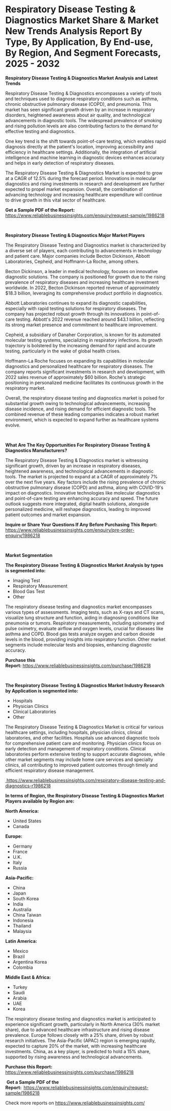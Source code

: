 <p><h1>Respiratory Disease Testing & Diagnostics Market Share & Market New Trends Analysis Report By Type, By Application, By End-use, By Region, And Segment Forecasts, 2025 - 2032</h1></p><p><strong>Respiratory Disease Testing & Diagnostics Market Analysis and Latest Trends</strong></p>
<p><p>Respiratory Disease Testing & Diagnostics encompasses a variety of tools and techniques used to diagnose respiratory conditions such as asthma, chronic obstructive pulmonary disease (COPD), and pneumonia. This market has seen significant growth driven by an increase in respiratory disorders, heightened awareness about air quality, and technological advancements in diagnostic tools. The widespread prevalence of smoking and rising pollution levels are also contributing factors to the demand for effective testing and diagnostics.</p><p>One key trend is the shift towards point-of-care testing, which enables rapid diagnosis directly at the patient's location, improving accessibility and efficiency in healthcare settings. Additionally, the integration of artificial intelligence and machine learning in diagnostic devices enhances accuracy and helps in early detection of respiratory diseases. </p><p>The Respiratory Disease Testing & Diagnostics Market is expected to grow at a CAGR of 12.5% during the forecast period. Innovations in molecular diagnostics and rising investments in research and development are further expected to propel market expansion. Overall, the combination of advancing technology and increasing healthcare expenditure will continue to drive growth in this vital sector of healthcare.</p></p>
<p><strong>Get a Sample PDF of the Report:&nbsp;</strong> <a href="https://www.reliablebusinessinsights.com/enquiry/request-sample/1986218?utm_campaign=2283&utm_medium=2&utm_source=Github&utm_content=ia&utm_term=03032025&utm_id=respiratory-disease-testing-diagnostics">https://www.reliablebusinessinsights.com/enquiry/request-sample/1986218</a></p>
<p>&nbsp;</p>
<p><strong>Respiratory Disease Testing & Diagnostics Major Market Players</strong></p>
<p><p>The Respiratory Disease Testing and Diagnostics market is characterized by a diverse set of players, each contributing to advancements in technology and patient care. Major companies include Becton Dickinson, Abbott Laboratories, Cepheid, and Hoffmann-La Roche, among others.</p><p>Becton Dickinson, a leader in medical technology, focuses on innovative diagnostic solutions. The company is positioned for growth due to the rising prevalence of respiratory diseases and increasing healthcare investment worldwide. In 2022, Becton Dickinson reported revenue of approximately $18.3 billion, leveraging its comprehensive product portfolio in diagnostics.</p><p>Abbott Laboratories continues to expand its diagnostic capabilities, especially with rapid testing solutions for respiratory diseases. The company has projected robust growth through its innovations in point-of-care testing. Abbott's 2022 revenue reached around $43.1 billion, reflecting its strong market presence and commitment to healthcare improvement.</p><p>Cepheid, a subsidiary of Danaher Corporation, is known for its automated molecular testing systems, specializing in respiratory infections. Its growth trajectory is bolstered by the increasing demand for rapid and accurate testing, particularly in the wake of global health crises.</p><p>Hoffmann-La Roche focuses on expanding its capabilities in molecular diagnostics and personalized healthcare for respiratory diseases. The company reports significant investments in research and development, with 2022 sales revenue of approximately $60 billion. Roche's strategic positioning in personalized medicine facilitates its continuous growth in the respiratory market.</p><p>Overall, the respiratory disease testing and diagnostics market is poised for substantial growth owing to technological advancements, increasing disease incidence, and rising demand for efficient diagnostic tools. The combined revenue of these leading companies indicates a robust market environment, which is expected to expand further as healthcare systems evolve.</p></p>
<p>&nbsp;</p>
<p><strong>What Are The Key Opportunities For Respiratory Disease Testing & Diagnostics Manufacturers?</strong></p>
<p><p>The Respiratory Disease Testing & Diagnostics market is witnessing significant growth, driven by an increase in respiratory diseases, heightened awareness, and technological advancements in diagnostic tools. The market is projected to expand at a CAGR of approximately 7% over the next five years. Key factors include the rising prevalence of chronic obstructive pulmonary disease (COPD) and asthma, along with COVID-19's impact on diagnostics. Innovative technologies like molecular diagnostics and point-of-care testing are enhancing accuracy and speed. The future outlook suggests more integrated, digital health solutions, alongside personalized medicine, will reshape diagnostics, leading to improved patient outcomes and market expansion.</p></p>
<p><strong>Inquire or Share Your Questions If Any Before Purchasing This Report:</strong> <a href="https://www.reliablebusinessinsights.com/enquiry/pre-order-enquiry/1986218?utm_campaign=2283&utm_medium=2&utm_source=Github&utm_content=ia&utm_term=03032025&utm_id=respiratory-disease-testing-diagnostics">https://www.reliablebusinessinsights.com/enquiry/pre-order-enquiry/1986218</a></p>
<p>&nbsp;</p>
<p><strong>Market Segmentation</strong></p>
<p><strong>The Respiratory Disease Testing & Diagnostics Market Analysis by types is segmented into:</strong></p>
<p><ul><li>Imaging Test</li><li>Respiratory Measurement</li><li>Blood Gas Test</li><li>Other</li></ul></p>
<p><p>The respiratory disease testing and diagnostics market encompasses various types of assessments. Imaging tests, such as X-rays and CT scans, visualize lung structure and function, aiding in diagnosing conditions like pneumonia or tumors. Respiratory measurements, including spirometry and pulse oximetry, evaluate airflow and oxygen levels, crucial for diseases like asthma and COPD. Blood gas tests analyze oxygen and carbon dioxide levels in the blood, providing insights into respiratory function. Other market segments include molecular tests and biopsies, enhancing diagnostic accuracy.</p></p>
<p><strong>Purchase this Report:&nbsp;</strong><a href="https://www.reliablebusinessinsights.com/purchase/1986218?utm_campaign=2283&utm_medium=2&utm_source=Github&utm_content=ia&utm_term=03032025&utm_id=respiratory-disease-testing-diagnostics">https://www.reliablebusinessinsights.com/purchase/1986218</a></p>
<p>&nbsp;</p>
<p><strong>The Respiratory Disease Testing & Diagnostics Market Industry Research by Application is segmented into:</strong></p>
<p><ul><li>Hospitals</li><li>Physician Clinics</li><li>Clinical Laboratories</li><li>Other</li></ul></p>
<p><p>The Respiratory Disease Testing & Diagnostics Market is critical for various healthcare settings, including hospitals, physician clinics, clinical laboratories, and other facilities. Hospitals use advanced diagnostic tools for comprehensive patient care and monitoring. Physician clinics focus on early detection and management of respiratory conditions. Clinical laboratories perform extensive testing to support accurate diagnoses, while other market segments may include home care services and specialty clinics, all contributing to improved patient outcomes through timely and efficient respiratory disease management.</p></p>
<p><a href="https://www.reliablebusinessinsights.com/respiratory-disease-testing-and-diagnostics-r1986218?utm_campaign=2283&utm_medium=2&utm_source=Github&utm_content=ia&utm_term=03032025&utm_id=respiratory-disease-testing-diagnostics">&nbsp;https://www.reliablebusinessinsights.com/respiratory-disease-testing-and-diagnostics-r1986218</a></p>
<p><strong>In terms of Region, the Respiratory Disease Testing & Diagnostics Market Players available by Region are:</strong></p>
<p>
    <p> <strong> North America: </strong>
        <ul>
            <li>United States</li>
            <li>Canada</li>
        </ul>
        </p> 
    <p> <strong> Europe: </strong>
        <ul>
            <li>Germany</li>
            <li>France</li>
            <li>U.K.</li>
            <li>Italy</li>
            <li>Russia</li>
        </ul>
        </p> 
    <p> <strong> Asia-Pacific: </strong>
        <ul>
            <li>China</li>
            <li>Japan</li>
            <li>South Korea</li>
            <li>India</li>
            <li>Australia</li>
            <li>China Taiwan</li>
            <li>Indonesia</li>
            <li>Thailand</li>
            <li>Malaysia</li>
        </ul>
        </p> 
    <p> <strong> Latin America: </strong>
        <ul>
            <li>Mexico</li>
            <li>Brazil</li>
            <li>Argentina Korea</li>
            <li>Colombia</li>
        </ul>
        </p> 
    <p> <strong> Middle East & Africa: </strong>
        <ul>
            <li>Turkey</li>
            <li>Saudi</li>
            <li>Arabia</li>
            <li>UAE</li>
            <li>Korea</li>
        </ul>
    </p>
    </p>
<p><p>The respiratory disease testing and diagnostics market is anticipated to experience significant growth, particularly in North America (30% market share), due to advanced healthcare infrastructure and rising disease prevalence. Europe follows closely with a 25% share, driven by robust research initiatives. The Asia-Pacific (APAC) region is emerging rapidly, expected to capture 20% of the market, with increasing healthcare investments. China, as a key player, is predicted to hold a 15% share, supported by rising awareness and technological advancements.</p></p>
<p><strong>Purchase this Report: </strong><a href="https://www.reliablebusinessinsights.com/purchase/1986218?utm_campaign=2283&utm_medium=2&utm_source=Github&utm_content=ia&utm_term=03032025&utm_id=respiratory-disease-testing-diagnostics">https://www.reliablebusinessinsights.com/purchase/1986218</a></p>
<p>&nbsp;<strong>Get a Sample PDF of the Report:&nbsp;&nbsp;</strong><a href="https://www.reliablebusinessinsights.com/enquiry/request-sample/1986218?utm_campaign=2283&utm_medium=2&utm_source=Github&utm_content=ia&utm_term=03032025&utm_id=respiratory-disease-testing-diagnostics">https://www.reliablebusinessinsights.com/enquiry/request-sample/1986218</a></p>
<p><strong></strong></p>
<p>Check more reports on <a href="https://www.reliablebusinessinsights.com/?utm_campaign=2283&utm_medium=2&utm_source=Github&utm_content=ia&utm_term=03032025&utm_id=respiratory-disease-testing-diagnostics">https://www.reliablebusinessinsights.com/</a></p>
